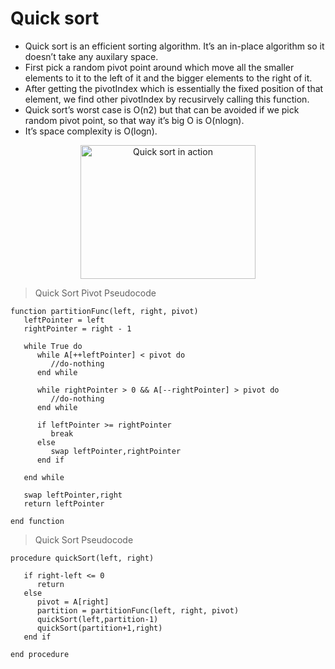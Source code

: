 # Quick sort

<ul>
  <li>Quick sort is an efficient sorting algorithm. It’s an in-place algorithm so it doesn’t take any auxilary space.</li>
  <li>First pick a random pivot point around which move all the smaller elements to it to the left of it and the bigger elements to the right of it.</li>
  <li>After getting the pivotIndex which is essentially the fixed position of that element, we find other pivotIndex by recusirvely calling this function.</li>
  <li>Quick sort’s worst case is O(n2) but that can be avoided if we pick random pivot point, so that way it’s big O is O(nlogn).</li>
  <li>It’s space complexity is O(logn).</li>
</ul>
 
<p align="center">
  <img src="https://upload.wikimedia.org/wikipedia/commons/6/6a/Sorting_quicksort_anim.gif" alt="Quick sort in action" width="280" height="214">
</p>

> Quick Sort Pivot Pseudocode

````
function partitionFunc(left, right, pivot)
   leftPointer = left
   rightPointer = right - 1

   while True do
      while A[++leftPointer] < pivot do
         //do-nothing            
      end while
		
      while rightPointer > 0 && A[--rightPointer] > pivot do
         //do-nothing         
      end while
		
      if leftPointer >= rightPointer
         break
      else                
         swap leftPointer,rightPointer
      end if
		
   end while 
	
   swap leftPointer,right
   return leftPointer
	
end function
````

> Quick Sort Pseudocode

````
procedure quickSort(left, right)

   if right-left <= 0
      return
   else     
      pivot = A[right]
      partition = partitionFunc(left, right, pivot)
      quickSort(left,partition-1)
      quickSort(partition+1,right)    
   end if		
   
end procedure
````
